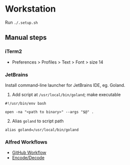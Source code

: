 # Workstation

Run `./.setup.sh`

## Manual steps

### iTerm2
* Preferences > Profiles > Text > Font > size 14

### JetBrains

Install command-line launcher for JetBrains IDE, eg. Goland.

1. Add script at `/usr/local/bin/goland`; make  executable

```
#!/usr/bin/env bash

open -na "<path to binary>" --args "$@" .
```

2. Alias `goland` to script path

```
alias goland=/usr/local/bin/goland
```

### Alfred Workflows
* [GitHub Workflow](https://github.com/gharlan/alfred-github-workflow)
* [Encode/Decode](https://github.com/willfarrell/alfred-encode-decode-workflow)